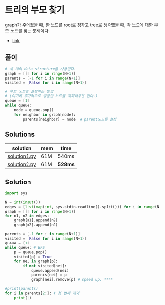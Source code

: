 # 트리의 부모 찾기
graph가 주어졌을 때, 한 노드를 root로 정하고 tree로 생각했을 때, 각 노드에 대한 부모 노드를 찾는 문제이다. 
* [link](https://www.acmicpc.net/problem/11725)

## 풀이

```python
# 세 개의 data structure를 사용한다. 
graph = [[] for i in range(N+1)]
parents = [-1 for i in range(N+1)]
visited = [False for i in range(N+1)]

# 부모 노드를 설정하는 방법
# (여기에 추가적으로 방문한 노드를 제외해주면 된다.)
queue = [1]
while queue:
    node = queue.pop()
    for neighbor in graph[node]:
        parents[neighbor] = node  # parent노드를 설정

```
## Solutions
|solution|mem|time|
|---|---|---|
|[solution1.py](solution1.py)|61M|540ms|
|[solution2.py](solution2.py)|61M|**528ms**|


## Solution
```python 
import sys 

N = int(input())
edges = [list(map(int, sys.stdin.readline().split())) for i in range(N-1)]
graph = [[] for i in range(N+1)]
for n1, n2 in edges:
    graph[n1].append(n2)
    graph[n2].append(n1)

parents = [-1 for i in range(N+1)]
visited = [False for i in range(N+1)]
queue = [1]
while queue: # BFS
    p = queue.pop()
    visited[p] = True 
    for nei in graph[p]:
        if not visited[nei]:
            queue.append(nei)
            parents[nei] = p
            graph[nei].remove(p) # speed up. ****

#print(parents)
for i in parents[2:]: # 첫 번째 제외
    print(i)
```